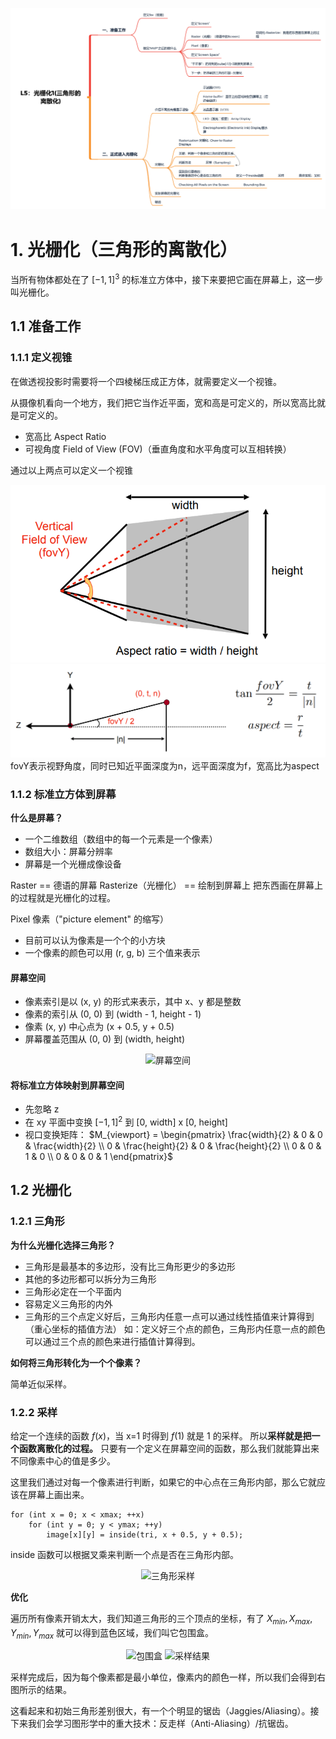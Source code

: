 
![L5：光栅化1(三角形的离散化)](https://raw.githubusercontent.com/Ineloquent0/notes/main/images/L5：光栅化1(三角形的离散化).jpg)

# 1. 光栅化（三角形的离散化）
当所有物体都处在了 $[-1, 1]^3$ 的标准立方体中，接下来要把它画在屏幕上，这一步叫光栅化。

## 1.1 准备工作

### 1.1.1 定义视锥
在做透视投影时需要将一个四棱梯压成正方体，就需要定义一个视锥。

从摄像机看向一个地方，我们把它当作近平面，宽和高是可定义的，所以宽高比就是可定义的。
* 宽高比 Aspect Ratio
* 可视角度 Field of View (FOV)（垂直角度和水平角度可以互相转换）

通过以上两点可以定义一个视锥

![定义视锥体](https://raw.githubusercontent.com/Ineloquent0/notes/main/images/20240902114557.jpg)
![20240902115233](https://raw.githubusercontent.com/Ineloquent0/notes/main/images/20240902115233.jpg)
fovY表示视野角度，同时已知近平面深度为n，远平面深度为f，宽高比为aspect


### 1.1.2 标准立方体到屏幕

**什么是屏幕？**
* 一个二维数组（数组中的每一个元素是一个像素）
* 数组大小：屏幕分辨率
* 屏幕是一个光栅成像设备

Raster == 德语的屏幕
Rasterize（光栅化） == 绘制到屏幕上
把东西画在屏幕上的过程就是光栅化的过程。

Pixel 像素（"picture element" 的缩写）
* 目前可以认为像素是一个个的小方块
* 一个像素的颜色可以用 (r, g, b) 三个值来表示

#### 屏幕空间

* 像素索引是以 (x, y) 的形式来表示，其中 x、y 都是整数
* 像素的索引从 (0, 0) 到 (width - 1, height - 1)
* 像素 (x, y) 中心点为 (x + 0.5, y + 0.5)
* 屏幕覆盖范围从 (0, 0) 到 (width, height)

<div align=center>
<image src="https://raw.githubusercontent.com/Ineloquent0/notes/main/images/20240902120229.jpg" alt="屏幕空间" width="300">
</div>


#### 将标准立方体映射到屏幕空间
* 先忽略 z
* 在 xy 平面中变换 $[-1, 1]^2$ 到 [0, width] x [0, height]
* 视口变换矩阵： $M_{viewport} = \begin{pmatrix} \frac{width}{2} & 0 & 0 & \frac{width}{2} \\ 0 & \frac{height}{2} & 0 & \frac{height}{2} \\ 0 & 0 & 1 & 0 \\ 0 & 0 & 0 & 1 \end{pmatrix}$


## 1.2 光栅化

### 1.2.1 三角形

**为什么光栅化选择三角形？**
* 三角形是最基本的多边形，没有比三角形更少的多边形
* 其他的多边形都可以拆分为三角形
* 三角形必定在一个平面内
* 容易定义三角形的内外
* 三角形的三个点定义好后，三角形内任意一点可以通过线性插值来计算得到（重心坐标的插值方法）
如：定义好三个点的颜色，三角形内任意一点的颜色可以通过三个点的颜色来进行插值计算得到。

**如何将三角形转化为一个个像素？**

简单近似采样。

### 1.2.2 采样
给定一个连续的函数 $f(x)$，当 x=1 时得到 $f(1)$ 就是 1 的采样。
所以**采样就是把一个函数离散化的过程。**
只要有一个定义在屏幕空间的函数，那么我们就能算出来不同像素中心的值是多少。

这里我们通过对每一个像素进行判断，如果它的中心点在三角形内部，那么它就应该在屏幕上画出来。
```
for (int x = 0; x < xmax; ++x) 
    for (int y = 0; y < ymax; ++y) 
        image[x][y] = inside(tri, x + 0.5, y + 0.5);
```
inside 函数可以根据叉乘来判断一个点是否在三角形内部。

<div align=center>
<image src="https://raw.githubusercontent.com/Ineloquent0/notes/main/images/20240902123226.jpg" alt="三角形采样" width="300">
</div>

**优化**

遍历所有像素开销太大，我们知道三角形的三个顶点的坐标，有了 $X_{min}, X_{max}, Y_{min}, Y_{max}$ 就可以得到蓝色区域，我们叫它包围盒。

<center>
<image src="https://raw.githubusercontent.com/Ineloquent0/notes/main/images/20240902124030.jpg" alt="包围盒" width="300">
<image src="https://raw.githubusercontent.com/Ineloquent0/notes/main/images/20240902125313.jpg" alt="采样结果" width="300">
</center>

采样完成后，因为每个像素都是最小单位，像素内的颜色一样，所以我们会得到右图所示的结果。

这看起来和初始三角形差别很大，有一个个明显的锯齿（Jaggies/Aliasing）。接下来我们会学习图形学中的重大技术：反走样（Anti-Aliasing）/抗锯齿。

